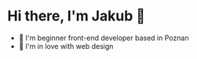 # Hi there, I'm Jakub 👋

- 🌱 I'm beginner front-end developer based in Poznan 
- 💞 I'm in love with web design 
